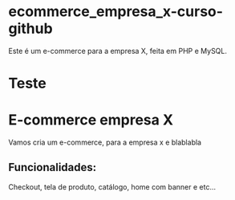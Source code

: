 # ecommerce_empresa_x-curso-github
Este é um e-commerce para a empresa X, feita em PHP e MySQL.

# Teste

# E-commerce empresa X

Vamos cria um e-commerce, para a empresa x e blablabla

## Funcionalidades:

Checkout, tela de produto, catálogo, home com banner e etc...
